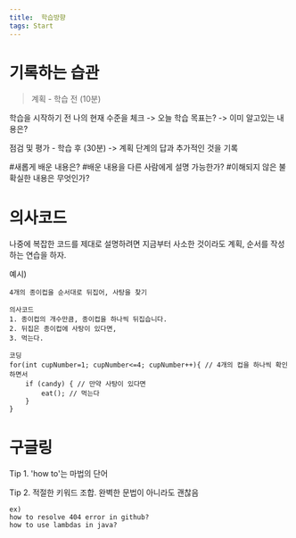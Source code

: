 ```yaml
---
title:  학습방향
tags: Start
---
```


# 기록하는 습관

> 계획 - 학습 전 (10분)

학습을 시작하기 전 나의 현재 수준을 체크
-> 오늘 학습 목표는?
-> 이미 알고있는 내용은?

점검 및 평가 - 학습 후 (30분)
-> 계획 단계의 답과 추가적인 것을 기록

#새롭게 배운 내용은?
#배운 내용을 다른 사람에게 설명 가능한가?
#이해되지 않은 불확실한 내용은 무엇인가?


# 의사코드

나중에 복잡한 코드를 제대로 설명하려면 지금부터 사소한 것이라도 계획, 순서를 작성하는 연습을 하자.

예시)
```
4개의 종이컵을 순서대로 뒤집어, 사탕을 찾기

의사코드
1. 종이컵의 개수만큼, 종이컵을 하나씩 뒤집습니다.
2. 뒤집은 종이컵에 사탕이 있다면,
3. 먹는다.

코딩
for(int cupNumber=1; cupNumber<=4; cupNumber++){ // 4개의 컵을 하나씩 확인하면서
	if (candy) { // 만약 사탕이 있다면
		eat(); // 먹는다
	}
}
```

# 구글링

Tip 1. 'how to'는 마법의 단어

Tip 2. 적절한 키워드 조합. 완벽한 문법이 아니라도 괜찮음

```
ex)
how to resolve 404 error in github?
how to use lambdas in java?
```



